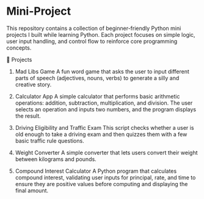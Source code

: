 # Mini-Project
This repository contains a collection of beginner-friendly Python mini projects I built while learning Python. Each project focuses on simple logic, user input handling, and control flow to reinforce core programming concepts.

📁 Projects
1. Mad Libs Game
A fun word game that asks the user to input different parts of speech (adjectives, nouns, verbs) to generate a silly and creative story.

2. Calculator App
A simple calculator that performs basic arithmetic operations: addition, subtraction, multiplication, and division. The user selects an operation and inputs two numbers, and the program displays the result.

3. Driving Eligibility and Traffic Exam
This script checks whether a user is old enough to take a driving exam and then quizzes them with a few basic traffic rule questions.

4. Weight Converter
A simple converter that lets users convert their weight between kilograms and pounds.

5. Compound Interest Calculator
A Python program that calculates compound interest, validating user inputs for principal, rate, and time to ensure they are positive values before computing and displaying the final amount.
